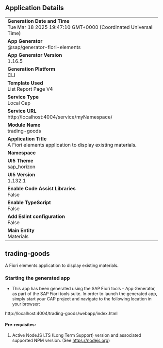 ## Application Details
|               |
| ------------- |
|**Generation Date and Time**<br>Tue Mar 18 2025 19:47:10 GMT+0000 (Coordinated Universal Time)|
|**App Generator**<br>@sap/generator-fiori-elements|
|**App Generator Version**<br>1.16.5|
|**Generation Platform**<br>CLI|
|**Template Used**<br>List Report Page V4|
|**Service Type**<br>Local Cap|
|**Service URL**<br>http://localhost:4004/service/myNamespace/|
|**Module Name**<br>trading-goods|
|**Application Title**<br>A Fiori elements application to display existing materials.|
|**Namespace**<br>|
|**UI5 Theme**<br>sap_horizon|
|**UI5 Version**<br>1.132.1|
|**Enable Code Assist Libraries**<br>False|
|**Enable TypeScript**<br>False|
|**Add Eslint configuration**<br>False|
|**Main Entity**<br>Materials|

## trading-goods

A Fiori elements application to display existing materials.

### Starting the generated app

-   This app has been generated using the SAP Fiori tools - App Generator, as part of the SAP Fiori tools suite.  In order to launch the generated app, simply start your CAP project and navigate to the following location in your browser:

http://localhost:4004/trading-goods/webapp/index.html

#### Pre-requisites:

1. Active NodeJS LTS (Long Term Support) version and associated supported NPM version.  (See https://nodejs.org)


